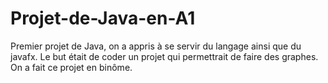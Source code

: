 # Projet-de-Java-en-A1
Premier projet de Java, on a appris à se servir du langage ainsi que du javafx. 
Le but était de coder un projet qui permettrait de faire des graphes. On a fait ce projet en binôme.
